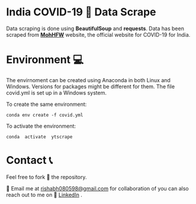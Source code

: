 # India  COVID-19 🦠 Data Scrape

Data scraping is done using **BeautifulSoup** and **requests**. Data has been scraped from **[MohHFW](https://www.mohfw.gov.in/)** website, the official website for COVID-19 for India. 


# Environment 💻

The envirnoment can be created using Anaconda in both Linux and Windows. Versions for packages might be different for them. The file covid.yml is set up in a Windows system.

To create the same environment:

    conda env create -f covid.yml
To activate the environment:

    conda  activate  ytscrape

# Contact 📞      
Feel free to fork 🍴 the repository. 

📧 Email me at rishabh080598@gmail.com for collaboration of you can also reach out to me on 💬 [LinkedIn](https://www.linkedin.com/in/rishabh98/) .

